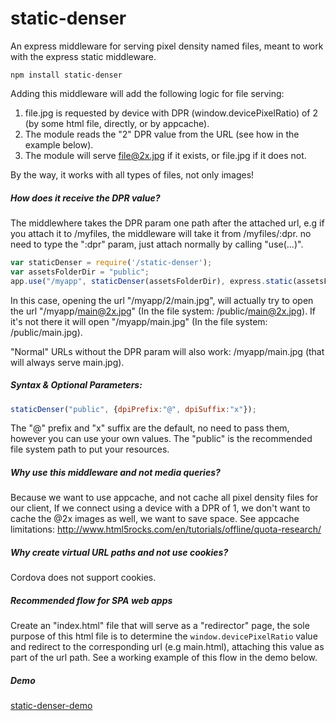 # static-denser

An express middleware for serving pixel density named files, meant to work with the express static middleware.

`npm install static-denser`

Adding this middleware will add the following logic for file serving:

1. file.jpg is requested by device with DPR (window.devicePixelRatio) of 2 (by some html file, directly, or by appcache).
2. The module reads the "2" DPR value from the URL (see how in the example below).
3. The module will serve file@2x.jpg if it exists, or file.jpg if it does not.

By the way, it works with all types of files, not only images!

##### How does it receive the DPR value?
The middlewhere takes the DPR param one path after the attached url,
e.g if you attach it to /myfiles, the middleware will take it from /myfiles/:dpr.
no need to type the ":dpr" param, just attach normally by calling "use(...)".

```javascript
var staticDenser = require('/static-denser');
var assetsFolderDir = "public";
app.use("/myapp", staticDenser(assetsFolderDir), express.static(assetsFolderDir,{}));
```

In this case, opening the url "/myapp/2/main.jpg",
will actually try to open the url "/myapp/main@2x.jpg" (In the file system: /public/main@2x.jpg).
If it's not there it will open "/myapp/main.jpg" (In the file system: /public/main.jpg).

"Normal" URLs without the DPR param will also work: /myapp/main.jpg (that will always serve main.jpg).

##### Syntax & Optional Parameters:
```javascript
staticDenser("public", {dpiPrefix:"@", dpiSuffix:"x"});
```
The "@" prefix and "x" suffix are the default, no need to pass them, however you can use your own values.
The "public" is the recommended file system path to put your resources.

##### Why use this middleware and not media queries?
Because we want to use appcache, and not cache all pixel density files for our client,
If we connect using a device with a DPR of 1, we don't want to cache the @2x images as well, we want to save space.
See appcache limitations: http://www.html5rocks.com/en/tutorials/offline/quota-research/

##### Why create virtual URL paths and not use cookies?
Cordova does not support cookies.

##### Recommended flow for SPA web apps
Create an "index.html" file that will serve as a "redirector" page, the sole purpose of this html file
is to determine the `window.devicePixelRatio` value and redirect to the corresponding url (e.g main.html), attaching this value as part of the url path.
See a working example of this flow in the demo below.

##### Demo
[static-denser-demo](https://github.com/aabluedragon/static-denser-demo)
